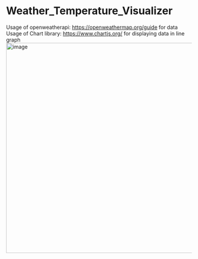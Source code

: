 # Weather_Temperature_Visualizer
Usage of openweatherapi: https://openweathermap.org/guide for data
Usage of Chart library: https://www.chartjs.org/ for displaying data in line graph
<img width="570" alt="image" src="https://github.com/Hari-Kumar-A/Weather_Temperature_Visualizer/assets/125040587/bffc54f6-e70a-467e-b938-3267a46ef918">

